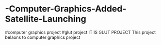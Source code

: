 # -Computer-Graphics-Added-Satellite-Launching
#computer graphics project
#glut project
IT IS GLUT PROJECT
This project belaons to computer graphics project

